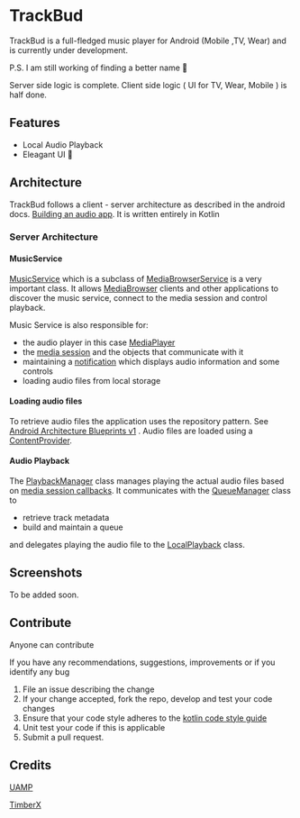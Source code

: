 # TrackBud
TrackBud is a full-fledged music player for Android (Mobile ,TV, Wear) and is currently under development.

P.S. I am still working of finding a better name 🤣

Server side logic is complete.
Client side logic ( UI for TV, Wear, Mobile ) is half done. 
## Features
* Local Audio Playback
* Eleagant UI 🤣

## Architecture
TrackBud follows a client - server architecture as described in the android docs. 
[Building an audio app](https://developer.android.com/guide/topics/media-apps/audio-app/building-an-audio-app). It is written entirely in Kotlin
### Server Architecture
#### MusicService
[MusicService](https://github.com/tendaimusakanye/TrackBud/blob/master/common/src/main/java/com/tendai/common/MusicService.kt)
which is a subclass of 
[MediaBrowserService](https://developer.android.com/guide/topics/media-apps/audio-app/building-a-mediabrowser-client.html)
is a very important
class. It allows
[MediaBrowser](https://developer.android.com/guide/topics/media-apps/audio-app/building-a-mediabrowser-client.html) 
clients and other applications to discover the music service, connect to the media session and control playback. 

Music Service is also responsible for:
* the audio player in this case [MediaPlayer](https://developer.android.com/guide/topics/media/mediaplayer)
* the [media session](https://developer.android.com/guide/topics/media-apps/working-with-a-media-session) and the objects that communicate with it
* maintaining a [notification](https://developer.android.com/guide/topics/ui/notifiers/notifications) which displays audio information and some controls
* loading audio files from local storage

#### Loading audio files
To retrieve audio files the application uses the repository pattern. See [Android Architecture Blueprints v1](https://github.com/android/architecture-samples/tree/todo-mvp-clean)
. Audio files are loaded using a [ContentProvider](https://developer.android.com/guide/topics/providers/content-provider-basics).

#### Audio Playback
The [PlaybackManager](https://github.com/tendaimusakanye/TrackBud/blob/master/common/src/main/java/com/tendai/common/playback/PlaybackManager.kt) class manages playing the actual audio files based on 
[media session callbacks](https://developer.android.com/guide/topics/media-apps/audio-app/mediasession-callbacks). 
It communicates with the [QueueManager](https://github.com/tendaimusakanye/TrackBud/blob/master/common/src/main/java/com/tendai/common/playback/QueueManager.kt) class to 
* retrieve track metadata
* build and maintain a queue 

and delegates playing the audio file to the [LocalPlayback](https://github.com/tendaimusakanye/TrackBud/blob/master/common/src/main/java/com/tendai/common/playback/LocalPlayback.kt) class.

## Screenshots
To be added soon.

## Contribute
Anyone can contribute

If you have any recommendations, suggestions, improvements or if you identify any bug 
1. File an issue describing the change
2. If your change accepted, fork the repo, develop and test your code changes
3. Ensure that your code style adheres to the [kotlin code style guide](https://developer.android.com/kotlin/style-guide)
4. Unit test your code if this is applicable
5. Submit a pull request. 

## Credits
[UAMP](https://github.com/android/uamp)

[TimberX](https://github.com/naman14/TimberX)

